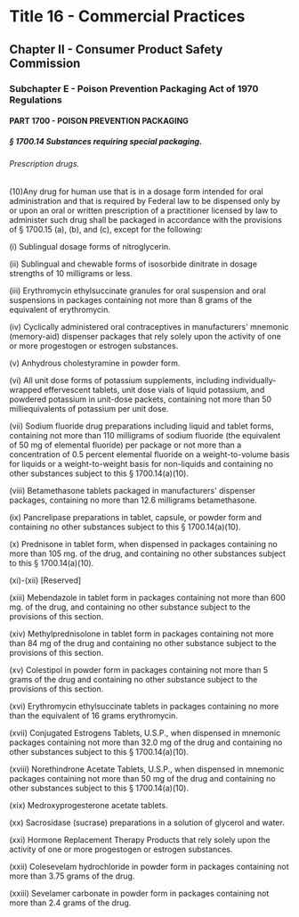 
# Title 16 - Commercial Practices
## Chapter II - Consumer Product Safety Commission
### Subchapter E - Poison Prevention Packaging Act of 1970 Regulations
#### PART 1700 - POISON PREVENTION PACKAGING
##### § 1700.14 Substances requiring special packaging.
###### Prescription drugs.

(10)Any drug for human use that is in a dosage form intended for oral administration and that is required by Federal law to be dispensed only by or upon an oral or written prescription of a practitioner licensed by law to administer such drug shall be packaged in accordance with the provisions of § 1700.15 (a), (b), and (c), except for the following:

(i) Sublingual dosage forms of nitroglycerin.

(ii) Sublingual and chewable forms of isosorbide dinitrate in dosage strengths of 10 milligrams or less.

(iii) Erythromycin ethylsuccinate granules for oral suspension and oral suspensions in packages containing not more than 8 grams of the equivalent of erythromycin.

(iv) Cyclically administered oral contraceptives in manufacturers' mnemonic (memory-aid) dispenser packages that rely solely upon the activity of one or more progestogen or estrogen substances.

(v) Anhydrous cholestyramine in powder form.

(vi) All unit dose forms of potassium supplements, including individually-wrapped effervescent tablets, unit dose vials of liquid potassium, and powdered potassium in unit-dose packets, containing not more than 50 milliequivalents of potassium per unit dose.

(vii) Sodium fluoride drug preparations including liquid and tablet forms, containing not more than 110 milligrams of sodium fluoride (the equivalent of 50 mg of elemental fluoride) per package or not more than a concentration of 0.5 percent elemental fluoride on a weight-to-volume basis for liquids or a weight-to-weight basis for non-liquids and containing no other substances subject to this § 1700.14(a)(10).

(viii) Betamethasone tablets packaged in manufacturers' dispenser packages, containing no more than 12.6 milligrams betamethasone.

(ix) Pancrelipase preparations in tablet, capsule, or powder form and containing no other substances subject to this § 1700.14(a)(10).

(x) Prednisone in tablet form, when dispensed in packages containing no more than 105 mg. of the drug, and containing no other substances subject to this § 1700.14(a)(10).

(xi)-(xii) [Reserved]

(xiii) Mebendazole in tablet form in packages containing not more than 600 mg. of the drug, and containing no other substance subject to the provisions of this section.

(xiv) Methylprednisolone in tablet form in packages containing not more than 84 mg of the drug and containing no other substance subject to the provisions of this section.

(xv) Colestipol in powder form in packages containing not more than 5 grams of the drug and containing no other substance subject to the provisions of this section.

(xvi) Erythromycin ethylsuccinate tablets in packages containing no more than the equivalent of 16 grams erythromycin.

(xvii) Conjugated Estrogens Tablets, U.S.P., when dispensed in mnemonic packages containing not more than 32.0 mg of the drug and containing no other substances subject to this § 1700.14(a)(10).

(xviii) Norethindrone Acetate Tablets, U.S.P., when dispensed in mnemonic packages containing not more than 50 mg of the drug and containing no other substances subject to this § 1700.14(a)(10).

(xix) Medroxyprogesterone acetate tablets.

(xx) Sacrosidase (sucrase) preparations in a solution of glycerol and water.

(xxi) Hormone Replacement Therapy Products that rely solely upon the activity of one or more progestogen or estrogen substances.

(xxii) Colesevelam hydrochloride in powder form in packages containing not more than 3.75 grams of the drug.

(xxiii) Sevelamer carbonate in powder form in packages containing not more than 2.4 grams of the drug.

